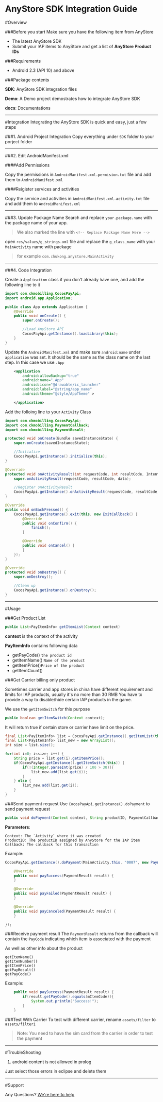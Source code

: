 AnyStore SDK Integration Guide
====
#Overview

###Before you start
Make sure you have the following item from AnyStore

* The latest AnyStore SDK
* Submit your IAP items to AnyStore and get a list of **AnyStore Product IDs**

###Requirements
* Android 2.3 (API 10) and above

###Package contents

**SDK**: AnyStore SDK integration files

**Demo**: A Demo project demostrates how to integrate AnyStore SDK

**docs**: Documentations

---

#Integration
Integrating the AnyStore SDK is quick and easy, just a few steps

###1. Android Project Integration
Copy everything under `SDK` folder to your porject folder

---
###2. Edit AndroidManifest.xml

####Add Permissions

Copy the permissions in `AndroidManifest.xml.permision.txt` file and add them to `AndroidManifest.xml`

####Reigister services and activities

Copy the service and activities in `AndroidManifest.xml.activity.txt` file and add them to `AndroidManifest.xml`


---
###3. Update Package Name
Search and replace `your.package.name` with the package name of your app.
>We also marked the line with `<!-- Replace Package Name Here -->`

open `res/values/g_strings.xml` file and replace the `g_class_name` with your `MainActivity` name with package
>for example `com.chukong.anystore.MainActivity`

---
###4. Code Integration

Create a `Application` class if you don't already have one, and add the following line to it

```java
import com.ckmobilling.CocosPayApi;
import android.app.Application;

public class App extends Application {
	@Override
	public void onCreate() {
		super.onCreate();

        //Load AnyStore API
		CocosPayApi.getInstance().loadLibrary(this);
	}
}
```
Update the `AndroidManifest.xml` and make sure `android:name` under `application` was set. It should be the same as the class name on the last step. In this case we use `.App`
```xml
    <application
        android:allowBackup="true"
        android:name=".App"
        android:icon="@drawable/ic_launcher"
        android:label="@string/app_name"
        android:theme="@style/AppTheme" >

    </application>
```

Add the folloing line to your `Activity` Class

```java
import com.ckmobilling.CocosPayApi;
import com.ckmobilling.PaymentCallback;
import com.ckmobilling.PaymentResult;

protected void onCreate(Bundle savedInstanceState) {
	super.onCreate(savedInstanceState);

    //Initialize
	CocosPayApi.getInstance().initialize(this);
}

@Override
protected void onActivityResult(int requestCode, int resultCode, Intent data) {
	super.onActivityResult(requestCode, resultCode, data);

	//Register onActivityResult
	CocosPayApi.getInstance().onActivityResult(requestCode, resultCode, data);
}

@Override
public void onBackPressed() {
	CocosPayApi.getInstance().exit(this, new ExitCallback() {
		@Override
		public void onConfirm() {
			finish();
		}

		@Override
		public void onCancel() {
		}
	});
}

@Override
protected void onDestroy() {
	super.onDestroy();

	//Clean up
	CocosPayApi.getInstance().onDestroy();
}

```

---
#Usage

###Get Product List
```Java
public List<PayItemInfo> getItemList(Context context)
```
**context** is the context of the activity

**PayItemInfo** contains following data
* getPayCode()   `the product id`
* getItemName() `Name of the product`
* getItemPrice()`Price of the product`
* getItemCount()

###Get Carrier billing only product

Sometimes carrier and app stores in china have different requirement and limits for IAP products, usually it's no more than 30 RMB
You have to provide a way to disable/hide certain IAP products in the game.

We use the `getItemSwitch` for this purpose
```java
public boolean getItemSwitch(Context context);
```
It will return true if certain store or carrier have limit on the price.


```java
final List<PayItemInfo> list = CocosPayApi.getInstance().getItemList(this);
final List<PayItemInfo> list_new = new ArrayList();
int size = list.size();

for(int i=0; i<size; i++) {
	String price = list.get(i).getItemPrice();
	if(CocosPayApi.getInstance().getItemSwitch(this)) {
		if(!(Integer.parseInt(price) / 100 > 30)){
    		list_new.add(list.get(i));
    	}
	} else {
		list_new.add(list.get(i));
	}
}
```

###Send payment request
Use `CocosPayApi.getInstance().doPayment` to send payment request

```java
public void doPayment(Context context, String productID, PaymentCallback callback);
```
**Parameters:**
```
Context: The `Activity` where it was created
ProductID: The productID assigned by AnyStore for the IAP item
Callback: The callback for this transaction
```

Example:
```java
CocosPayApi.getInstance().doPayment(MainActivity.this, "0007", new PaymentCallback() {

	@Override
	public void paySuccess(PaymentResult result) {
	}

	@Override
	public void payFailed(PaymentResult result) {
	}

	@Override
	public void payCanceled(PaymentResult result) {
	}

});
```
###Receive payment result
The `PaymentResult` returns from the callback will contain the `PayCode` indicating which item is associated with the payment

As well as other info about the product
```
getItemName()
getItemNumber()
getItemPrice()
getPayResult()
getPayCode()
```

Example:
```java
	public void paySuccess(PaymentResult result) {
		if(result.getPayCode().equals(mItemCode)){
			System.out.println("Success!");
		}
	}
```

###Test With Carrier
To test with different carrier, rename `assets/filter` to `assets/filter1`

>Note: You need to have the sim card from the carrier in order to test the payment

---
#TroubleShooting

1. android content is not allowed in prolog

 Just select those errors in eclipse and delete them

---

#Support

Any Questions? [We're here to help](mailto:support@us.chukong-inc.com)
